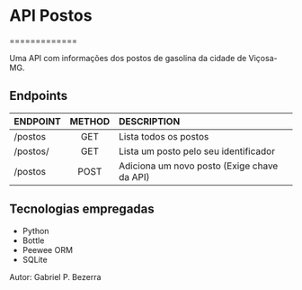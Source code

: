 # API Postos
=============

Uma API com informações dos postos de gasolina da cidade de Viçosa-MG. 

## Endpoints

| ENDPOINT    | METHOD | DESCRIPTION                                 |
|-------------|:------:|:-------------------------------------------|
|/postos      | GET    | Lista todos os postos                       |
|/postos/<id> | GET    | Lista um posto pelo seu identificador       |
|/postos      | POST   | Adiciona um novo posto (Exige chave da API) |

## Tecnologias empregadas
 - Python
 - Bottle
 - Peewee ORM
 - SQLite
 
Autor: Gabriel P. Bezerra